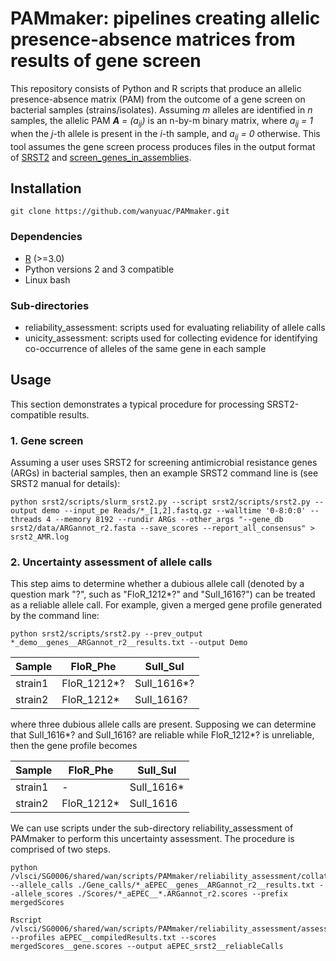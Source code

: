 # PAMmaker: pipelines creating allelic presence-absence matrices from results of gene screen

This repository consists of Python and R scripts that produce an allelic presence-absence matrix (PAM) from the outcome of a gene screen on bacterial samples (strains/isolates). Assuming _m_ alleles are identified in _n_ samples, the allelic PAM _**A** = (a<sub>ij</sub>)_ is an n-by-m binary matrix, where _a<sub>ij</sub> = 1_ when the _j_-th allele is present in the _i_-th sample, and _a<sub>ij</sub> = 0_ otherwise. This tool assumes the gene screen process produces files in the output format of [SRST2](github.com/katholt/srst2) and [screen\_genes\_in\_assemblies](github.com/wanyuac/screen_genes_in_assemblies).

## Installation
```
git clone https://github.com/wanyuac/PAMmaker.git
```

### Dependencies

* [R](https://www.r-project.org) (>=3.0)
* Python versions 2 and 3 compatible
* Linux bash

### Sub-directories

* reliability\_assessment: scripts used for evaluating reliability of allele calls
* unicity\_assessment: scripts used for collecting evidence for identifying co-occurrence of alleles of the same gene in each sample

## Usage

This section demonstrates a typical procedure for processing SRST2-compatible results.

### 1. Gene screen
Assuming a user uses SRST2 for screening antimicrobial resistance genes (ARGs) in bacterial samples, then an example SRST2 command line is (see SRST2 manual for details):

```
python srst2/scripts/slurm_srst2.py --script srst2/scripts/srst2.py --output demo --input_pe Reads/*_[1,2].fastq.gz --walltime '0-8:0:0' --threads 4 --memory 8192 --rundir ARGs --other_args "--gene_db srst2/data/ARGannot_r2.fasta --save_scores --report_all_consensus" > srst2_AMR.log
```

### 2. Uncertainty assessment of allele calls

This step aims to determine whether a dubious allele call (denoted by a question mark "?", such as "FloR\_1212*?" and "SulI\_1616?") can be treated as a reliable allele call. For example, given a merged gene profile generated by the command line:


```
python srst2/scripts/srst2.py --prev_output *_demo__genes__ARGannot_r2__results.txt --output Demo
```

| Sample  | FloR\_Phe    | SulI\_Sul    |
|---------|-------------|-------------|
| strain1 | FloR\_1212\*? | SulI\_1616\*? |
| strain2 | FloR\_1212\*  | SulI\_1616?  |

where three dubious allele calls are present. Supposing we can determine that SulI\_1616\*? and SulI\_1616? are reliable while FloR\_1212\*? is unreliable, then the gene profile becomes

| Sample  | FloR\_Phe    | SulI\_Sul    |
|---------|-------------|-------------|
| strain1 | - | SulI\_1616\* |
| strain2 | FloR\_1212\*  | SulI\_1616  |

We can use scripts under the sub-directory reliability\_assessment of PAMmaker to perform this uncertainty assessment. The procedure is comprised of two steps.

```
python /vlsci/SG0006/shared/wan/scripts/PAMmaker/reliability_assessment/collate_topAllele_scores.py --allele_calls ./Gene_calls/*_aEPEC__genes__ARGannot_r2__results.txt --allele_scores ./Scores/*_aEPEC__*.ARGannot_r2.scores --prefix mergedScores
```



```
Rscript /vlsci/SG0006/shared/wan/scripts/PAMmaker/reliability_assessment/assessAlleleCallUncertainty.R --profiles aEPEC__compiledResults.txt --scores mergedScores__gene.scores --output aEPEC_srst2__reliableCalls
```